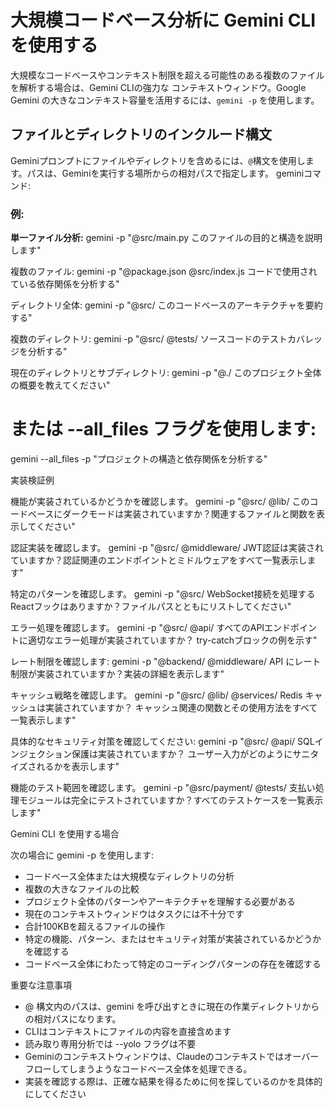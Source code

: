 # 大規模コードベース分析に Gemini CLI を使用する

大規模なコードベースやコンテキスト制限を超える可能性のある複数のファイルを解析する場合は、Gemini CLIの強力な
コンテキストウィンドウ。Google Gemini の大きなコンテキスト容量を活用するには、`gemini -p` を使用します。

## ファイルとディレクトリのインクルード構文

Geminiプロンプトにファイルやディレクトリを含めるには、`@`構文を使用します。パスは、Geminiを実行する場所からの相対パスで指定します。
  geminiコマンド:

### 例:

**単一ファイル分析:**
gemini -p "@src/main.py このファイルの目的と構造を説明します"

複数のファイル:
gemini -p "@package.json @src/index.js コードで使用されている依存関係を分析する"

ディレクトリ全体:
gemini -p "@src/ このコードベースのアーキテクチャを要約する"

複数のディレクトリ:
gemini -p "@src/ @tests/ ソースコードのテストカバレッジを分析する"

現在のディレクトリとサブディレクトリ:
gemini -p "@./ このプロジェクト全体の概要を教えてください"

# または --all_files フラグを使用します:
gemini --all_files -p "プロジェクトの構造と依存関係を分析する"

実装検証例

機能が実装されているかどうかを確認します。
gemini -p "@src/ @lib/ このコードベースにダークモードは実装されていますか？関連するファイルと関数を表示してください"

認証実装を確認します。
gemini -p "@src/ @middleware/ JWT認証は実装されていますか？認証関連のエンドポイントとミドルウェアをすべて一覧表示します"

特定のパターンを確認します。
gemini -p "@src/ WebSocket接続を処理するReactフックはありますか？ファイルパスとともにリストしてください"

エラー処理を確認します。
gemini -p "@src/ @api/ すべてのAPIエンドポイントに適切なエラー処理が実装されていますか？ try-catchブロックの例を示す"

レート制限を確認します:
gemini -p "@backend/ @middleware/ API にレート制限が実装されていますか？実装の詳細を表示します"

キャッシュ戦略を確認します。
gemini -p "@src/ @lib/ @services/ Redis キャッシュは実装されていますか？ キャッシュ関連の関数とその使用方法をすべて一覧表示します"

具体的なセキュリティ対策を確認してください:
gemini -p "@src/ @api/ SQLインジェクション保護は実装されていますか？ ユーザー入力がどのようにサニタイズされるかを表示します"

機能のテスト範囲を確認します。
gemini -p "@src/payment/ @tests/ 支払い処理モジュールは完全にテストされていますか？すべてのテストケースを一覧表示します"

Gemini CLI を使用する場合

次の場合に gemini -p を使用します:
- コードベース全体または大規模なディレクトリの分析
- 複数の大きなファイルの比較
- プロジェクト全体のパターンやアーキテクチャを理解する必要がある
- 現在のコンテキストウィンドウはタスクには不十分です
- 合計100KBを超えるファイルの操作
- 特定の機能、パターン、またはセキュリティ対策が実装されているかどうかを確認する
- コードベース全体にわたって特定のコーディングパターンの存在を確認する

重要な注意事項

- @ 構文内のパスは、gemini を呼び出すときに現在の作業ディレクトリからの相対パスになります。
- CLIはコンテキストにファイルの内容を直接含めます
- 読み取り専用分析では --yolo フラグは不要
- Geminiのコンテキストウィンドウは、Claudeのコンテキストではオーバーフローしてしまうようなコードベース全体を処理できる。
- 実装を確認する際は、正確な結果を得るために何を探しているのかを具体的にしてください
